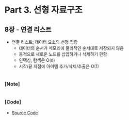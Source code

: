 # Part 3. 선형 자료구조

## 8장 - 연결 리스트

- 연결 리스트; 데이터 요소의 선형 집합
  - 데이터의 순서가 메모리에 물리적인 순서대로 저장되지 않음
  - 동적으로 새로운 노드를 삽입하거나 삭제하기 편함
  - 인덱싱; 탐색은 O(n)
  - 시작/끝 지점에 아이템 추가/삭제/추출은 O(1)

###

#

### [Note]

#

### [Code]

- [Source Code]()
